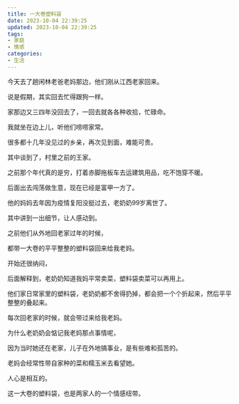 ```yaml
---
title: 一大卷塑料袋
date: 2023-10-04 22:39:25
updated: 2023-10-04 22:39:25
tags:
- 家庭
- 情感
categories:
- 生活
---
```




今天去了趟闲林老爸老妈那边，他们刚从江西老家回来。

说是假期，其实回去忙得跟狗一样。

家那边又三四年没回去了，一回去就各各种收拾，忙碌命。



我就坐在边上儿，听他们唠唠家常。

很多都十几年没见过的乡亲，再次见到面，难能可贵。



其中谈到了，村里之前的王家。

之前那个年代真的是穷，打着赤脚拖板车去运建筑用品，吃不饱穿不暖。

后面出去闯荡做生意，现在已经是富甲一方了。

他的妈妈去年因为疫情复阳没挺过去，老奶奶99岁离世了。



其中讲到一出细节，让人感动到。



之前他们从外地回老家过年的时候，

都带一大卷的平平整整的塑料袋回来给我老妈。

开始还很纳闷，

后面解释到，老奶奶知道我妈平常卖菜，塑料袋卖菜可以再用上。

他们家日常家里的塑料袋，老奶奶都不舍得扔掉，都会把一个个折起来，然后平平整整的叠起来。

每次回老家的时候，就会带过来给我老妈。



为什么老奶奶会惦记我老妈那点事情呢，

因为当时她还在老家，儿子在外地搞事业，是有些难和孤苦的。

老妈会经常性带自家种的菜和糯玉米去看望她。



人心是相互的。

这一大卷的塑料袋，也是两家人的一个情感纽带。





